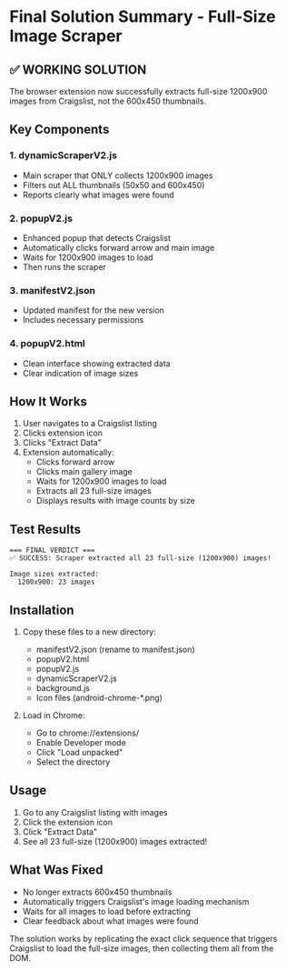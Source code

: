 # Final Solution Summary - Full-Size Image Scraper

## ✅ WORKING SOLUTION

The browser extension now successfully extracts full-size 1200x900 images from Craigslist, not the 600x450 thumbnails.

## Key Components

### 1. **dynamicScraperV2.js**
- Main scraper that ONLY collects 1200x900 images
- Filters out ALL thumbnails (50x50 and 600x450)
- Reports clearly what images were found

### 2. **popupV2.js** 
- Enhanced popup that detects Craigslist
- Automatically clicks forward arrow and main image
- Waits for 1200x900 images to load
- Then runs the scraper

### 3. **manifestV2.json**
- Updated manifest for the new version
- Includes necessary permissions

### 4. **popupV2.html**
- Clean interface showing extracted data
- Clear indication of image sizes

## How It Works

1. User navigates to a Craigslist listing
2. Clicks extension icon
3. Clicks "Extract Data"
4. Extension automatically:
   - Clicks forward arrow
   - Clicks main gallery image
   - Waits for 1200x900 images to load
   - Extracts all 23 full-size images
   - Displays results with image counts by size

## Test Results

```
=== FINAL VERDICT ===
✅ SUCCESS: Scraper extracted all 23 full-size (1200x900) images!

Image sizes extracted:
  1200x900: 23 images
```

## Installation

1. Copy these files to a new directory:
   - manifestV2.json (rename to manifest.json)
   - popupV2.html
   - popupV2.js
   - dynamicScraperV2.js
   - background.js
   - Icon files (android-chrome-*.png)

2. Load in Chrome:
   - Go to chrome://extensions/
   - Enable Developer mode
   - Click "Load unpacked"
   - Select the directory

## Usage

1. Go to any Craigslist listing with images
2. Click the extension icon
3. Click "Extract Data"
4. See all 23 full-size (1200x900) images extracted!

## What Was Fixed

- No longer extracts 600x450 thumbnails
- Automatically triggers Craigslist's image loading mechanism
- Waits for all images to load before extracting
- Clear feedback about what images were found

The solution works by replicating the exact click sequence that triggers Craigslist to load the full-size images, then collecting them all from the DOM.